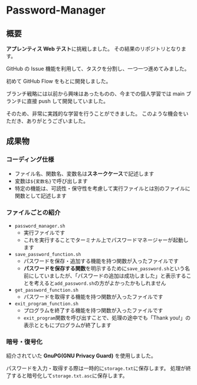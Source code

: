 # Password-Manager

## 概要

**アプレンティス Web テスト**に挑戦しました。
その結果のリポジトリとなります。

GitHub の Issue 機能を利用して、タスクを分割し、一つ一つ進めてみました。

初めて GitHub Flow をもとに開発しました。

ブランチ戦略には以前から興味はあったものの、今までの個人学習では main ブランチに直接 push して開発していました。

そのため、非常に実践的な学習を行うことができました。
このような機会をいただき、ありがとうございました。

## 成果物

### コーディング仕様

- ファイル名、関数名、変数名は**スネークケース**で記述します
- 変数は`${変数名}`で呼び出します
- 特定の機能は、可読性・保守性を考慮して実行ファイルとは別のファイルに関数として記述します

### ファイルごとの紹介

- `password_manager.sh`
  - 実行ファイルです
  - これを実行することでターミナル上でパスワードマネージャーが起動します
- `save_password_function.sh`
  - パスワードを保存・追加する機能を持つ関数が入ったファイルです
  - **パスワードを保存する関数**を明示するために`save_password.sh`という名前にしていましたが、「パスワードの追加は成功しました」と表示することを考えると`add_password.sh`の方がよかったかもしれません
- `get_password_function.sh`
  - パスワードを取得する機能を持つ関数が入ったファイルです
- `exit_program_function.sh`
  - プログラムを終了する機能を持つ関数が入ったファイルです
  - `exit_program`関数を呼び出すことで、処理の途中でも「Thank you!」の表示とともにプログラムが終了します

### 暗号・復号化

紹介されていた **GnuPG(GNU Privacy Guard)** を使用しました。

パスワードを入力・取得する際は一時的に`storage.txt`に保存します。
処理が終了すると暗号化して`storage.txt.asc`に保存します。
